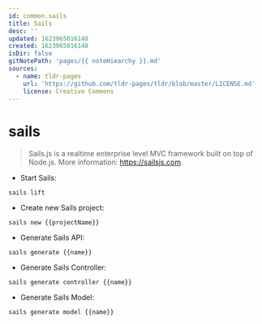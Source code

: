 ```yaml
---
id: common.sails
title: Sails
desc: ''
updated: 1623965016148
created: 1623965016148
isDir: false
gitNotePath: 'pages/{{ noteHiearchy }}.md'
sources:
  - name: tldr-pages
    url: 'https://github.com/tldr-pages/tldr/blob/master/LICENSE.md'
    license: Creative Commons
---
```

# sails

> Sails.js is a realtime enterprise level MVC framework built on top of Node.js.
> More information: <https://sailsjs.com>.

- Start Sails:

`sails lift`

- Create new Sails project:

`sails new {{projectName}}`

- Generate Sails API:

`sails generate {{name}}`

- Generate Sails Controller:

`sails generate controller {{name}}`

- Generate Sails Model:

`sails generate model {{name}}`

